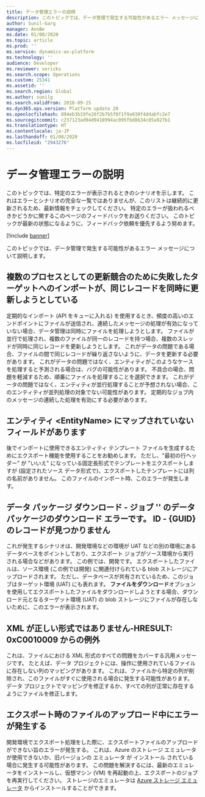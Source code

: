 ```yaml
---
title: データ管理エラーの説明
description: このトピックでは、データ管理で発生する可能性があるエラー メッセージについて説明します。
author: Sunil-Garg
manager: AnnBe
ms.date: 01/08/2020
ms.topic: article
ms.prod: ''
ms.service: dynamics-ax-platform
ms.technology: ''
audience: Developer
ms.reviewer: sericks
ms.search.scope: Operations
ms.custom: 25341
ms.assetid: ''
ms.search.region: Global
ms.author: sunilg
ms.search.validFrom: 2018-09-15
ms.dyn365.ops.version: Platform update 20
ms.openlocfilehash: 894eb3b19fe26f2b7b5f8f1f9a930f4ddabfc2e7
ms.sourcegitcommit: c237123ad94d9418994ac095fbd8634c05a927b1
ms.translationtype: HT
ms.contentlocale: ja-JP
ms.lasthandoff: 01/08/2020
ms.locfileid: "2943276"
---
```

# <a name="data-management-error-descriptions"></a>データ管理エラーの説明
このトピックでは、特定のエラーが表示されるときのシナリオを示します。 これはエラーとシナリオの完全な一覧ではありませんが、このリストは継続的に更新されるため、最新情報をチェックしてください。 特定のエラーが扱われるべきかどうかに関するこのページのフィードバックをお送りください。 このトピックが最新の状態になるように、フィードバック依頼を優先するよう努めます。

[!include [banner](../includes/banner.md)]

このトピックでは、データ管理で発生する可能性があるエラー メッセージについて説明します。

## <a name="import-to-target-failed-due-to-an-update-conflict-as-more-than-one-process-is-trying-to-update-the-same-record-at-the-same-time"></a>複数のプロセスとしての更新競合のために失敗したターゲットへのインポートが、同じレコードを同時に更新しようとしている
定期的なインポート (API をキューに入れる) を使用するとき、頻度の高いのエンドポイントにファイルが送信され、連続したメッセージの処理が有効になっていない場合、データ管理は同時にファイルを処理しようとします。 ファイルが並行で処理され、複数のファイルが同一のレコードを持つ場合、複数のスレッドが同時に同じレコードを更新しようとします。 これがデータの問題である場合、ファイルの間で同じレコードが繰り返さないように、データを更新する必要があります。 これがデータの問題ではなく、エンティティがこのようなケースを処理すると予測される場合は、バグの可能性があります。 不具合の場合、問題を軽減するため、順番にファイルを処理することを選択できます。 これがデータの問題ではなく、エンティティが並行処理することが予想されない場合、このエンティティが並列処理の対象でない可能性があります。 定期的なジョブ内のメッセージの連続した処理を有効にする必要があります。 

## <a name="there-are-fields-which-are-not-mapped-to-entity-ltentitynamegt"></a>エンティティ &lt;EntityName&gt; にマップされていないフィールドがあります
後でインポートに使用できるエンティティ テンプレート ファイルを生成するためにエクスポート機能を使用することをお勧めします。 ただし、"最初の行ヘッダー" が "いいえ" になっている固定長形式でテンプレートをエクスポートしますが (設定されたソース データ形式で)、エクスポートしたテンプレートには列の名前がありません。 このファイルのインポート時、このエラーが発生します。 

## <a name="data-package-download---error-downloading-data-package-for-job--record-for-id---guid-not-found"></a>データ パッケージ ダウンロード - ジョブ '' のデータ パッケージのダウンロード エラーです。 ID - {GUID} のレコードが見つかりません
これが発生するシナリオは、開発環境などの環境が UAT などの別の環境にあるデータベースをポイントしており、エクスポート ジョブがソース環境から実行される場合などがあります。 この例では、開発です。 エクスポートしたファイルは、ソース環境 (この例では開発) に関連付けられている blob ストレージにアップロードされます。 ただし、データベースが共有されているため、このジョブはターゲット環境 (UAT) にも表れます。 **ファイルをダウンロード**オプションを使用してエクスポートしたファイルをダウンロードしようとする場合、ダウンロード元となるターゲット環境 (UAT) の blob ストレージにファイルが存在しないために、このエラーが表示されます。

## <a name="xml-is-not-in-correct-format-exception-from-hresult-0xc0010009"></a>XML が正しい形式ではありません-HRESULT: 0xC0010009 からの例外
これは、ファイルにおける XML 形式のすべての問題をカバーする汎用メッセージです。 たとえば、データ プロジェクトには、操作に使用されているファイルに存在しない列のマッピングがあります。 これは、ファイルから特定の列が削除され、このファイルがすぐに使用される場合に発生する可能性があります。 データ プロジェクトでマッピングを修正するか、すべての列が正常に存在するようにファイルを修正します。

## <a name="error-while-uploading-a-file-during-export"></a>エクスポート時のファイルのアップロード中にエラーが発生する
開発環境でエクスポート処理をした際に、エクスポートファイルのアップロードができない旨のエラーが発生する。 これは、Azure のストレージ エミュレータが使用できないか、旧バージョンの エミュレータ が インストール されている場合に発生する可能性があります。 この問題を解決するには、最新のエミュレータをインストールし、仮想マシン (VM) を再起動の上、エクスポートのジョブを再実行してください。 ストレージのエミュレータは [Azure ストレージ エミュレータ](https://docs.microsoft.com/en-us/azure/storage/common/storage-use-emulator) からインストールすることができます。

